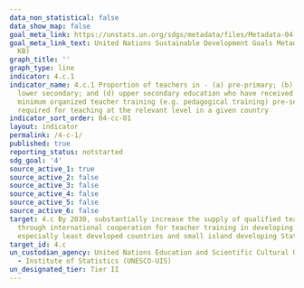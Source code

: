 ```yaml
---
data_non_statistical: false
data_show_map: false
goal_meta_link: https://unstats.un.org/sdgs/metadata/files/Metadata-04-0C-01.pdf
goal_meta_link_text: United Nations Sustainable Development Goals Metadata (PDF 218
  KB)
graph_title: ''
graph_type: line
indicator: 4.c.1
indicator_name: 4.c.1 Proportion of teachers in - (a) pre-primary; (b) primary; (c)
  lower secondary; and (d) upper secondary education who have received at least the
  minimum organized teacher training (e.g. pedagogical training) pre-service or in-service
  required for teaching at the relevant level in a given country
indicator_sort_order: 04-cc-01
layout: indicator
permalink: /4-c-1/
published: true
reporting_status: notstarted
sdg_goal: '4'
source_active_1: true
source_active_2: false
source_active_3: false
source_active_4: false
source_active_5: false
source_active_6: false
target: 4.c By 2030, substantially increase the supply of qualified teachers, including
  through international cooperation for teacher training in developing countries,
  especially least developed countries and small island developing States
target_id: 4.c
un_custodian_agency: United Nations Education and Scientific Cultural Organisation
  - Institute of Statistics (UNESCO-UIS)
un_designated_tier: Tier II
---
```

